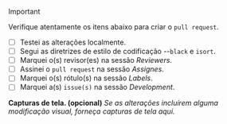 > [!IMPORTANT]
> Verifique atentamente os itens abaixo para criar o `pull request`.
> - [ ] Testei as alterações localmente.
> - [ ] Segui as diretrizes de estilo de codificação --`black` e `isort`.
> - [ ] Marquei o(s) revisor(es) na sessão *Reviewers*.
> - [ ] Assinei o `pull request` na sessão *Assignes*.
> - [ ] Marquei o(s) rótulo(s) na sessão *Labels*.
> - [ ] Marquei a(s) `issue(s)` na sessão *Development*.

**Capturas de tela. (opcional)** *Se as alterações incluírem alguma modificação visual, forneça capturas de tela aqui.*
